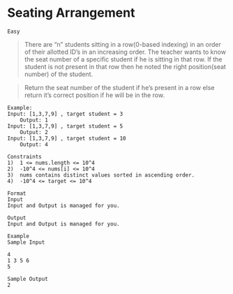 # Seating Arrangement

`Easy`

> There are “n” students sitting in a row(0-based indexing) in an order of their allotted ID’s in an increasing order.
> The teacher wants to know the seat number of a specific student if he is sitting in that row. If the student is not present in that row then he noted the right position(seat number) of the student.

> Return the seat number of the student if he’s present in a row else return it’s correct position if he will be in the row.

```
Example:
Input: [1,3,7,9] , target student = 3
	Output: 1
Input: [1,3,7,9] , target student = 5
	Output: 2
Input: [1,3,7,9] , target student = 10
	Output: 4

Constraints
1)  1 <= nums.length <= 10^4
2)  -10^4 <= nums[i] <= 10^4
3)  nums contains distinct values sorted in ascending order.
4)  -10^4 <= target <= 10^4

Format
Input
Input and Output is managed for you.

Output
Input and Output is managed for you.

Example
Sample Input

4
1 3 5 6
5

Sample Output
2
```
